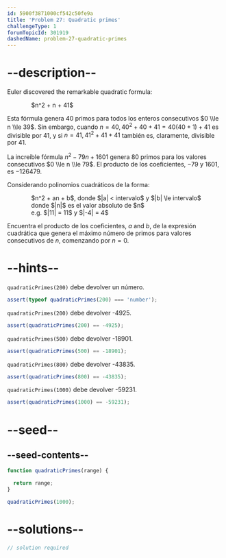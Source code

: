 ```yaml
---
id: 5900f3871000cf542c50fe9a
title: 'Problem 27: Quadratic primes'
challengeType: 1
forumTopicId: 301919
dashedName: problem-27-quadratic-primes
---
```


# --description--

Euler discovered the remarkable quadratic formula:

<div style='margin-left: 4em;'>$n^2 + n + 41$</div>

Esta fórmula genera 40 primos para todos los enteros consecutivos $0 \\le n \\le 39$. Sin embargo, cuando $n = 40, 40^2 + 40 + 41 = 40(40 + 1) + 41$ es divisible por 41, y si $n = 41, 41^2 + 41 + 41$ también es, claramente, divisible por 41.

La increíble fórmula $n^2 - 79n + 1601$ genera 80 primos para los valores consecutivos $0 \\le n \\le 79$. El producto de los coeficientes, −79 y 1601, es −126479.

Considerando polinomios cuadráticos de la forma:

<div style='margin-left: 4em;'>
  $n^2 + an + b$, donde $|a| < intervalo$ y $|b| \le intervalo$<br>
  donde $|n|$ es el valor absoluto de $n$<br>
  e.g. $|11| = 11$ y $|-4| = 4$<br>
</div>

Encuentra el producto de los coeficientes, $a$ and $b$, de la expresión cuadrática que genera el máximo número de primos para valores consecutivos de $n$, comenzando por $n = 0$.

# --hints--

`quadraticPrimes(200)` debe devolver un número.

```js
assert(typeof quadraticPrimes(200) === 'number');
```

`quadraticPrimes(200)` debe devolver -4925.

```js
assert(quadraticPrimes(200) == -4925);
```

`quadraticPrimes(500)` debe devolver -18901.

```js
assert(quadraticPrimes(500) == -18901);
```

`quadraticPrimes(800)` debe devolver -43835.

```js
assert(quadraticPrimes(800) == -43835);
```

`quadraticPrimes(1000)` debe devolver -59231.

```js
assert(quadraticPrimes(1000) == -59231);
```

# --seed--

## --seed-contents--

```js
function quadraticPrimes(range) {

  return range;
}

quadraticPrimes(1000);
```

# --solutions--

```js
// solution required
```
